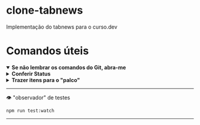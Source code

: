 # clone-tabnews

Implementação do tabnews para o curso.dev

# Comandos úteis

<details open>
  <summary><b>Se não lembrar os comandos do Git, abra-me</b></summary>

  <details>
    <summary><b>Conferir Status</b></summary>
    
    ```bash
    git status
    ```
    
  </details>

  <details>
    <summary><b>Trazer itens para o "palco"</b></summary>
    
    Para adicionar um arquivo específico ou todas as alterações ao **staging area**:
    
    ```bash
    git add [caminho ou arquivo]
    ```
    
    Para incluir todas as alterações de uma única vez, use:
    
    ```bash
    git add . -A
    ```
    
  </details>

</details>


---
👁️ "observador" de testes

```
npm run test:watch
```
---
